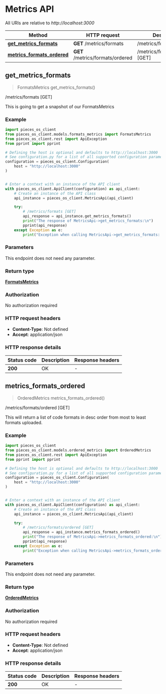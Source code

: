 # Metrics API

All URIs are relative to *http://localhost:3000*

Method | HTTP request | Description
------------- | ------------- | -------------
[**get_metrics_formats**](MetricsApi#get_metrics_formats) | **GET** /metrics/formats | /metrics/formats [GET]
[**metrics_formats_ordered**](MetricsApi#metrics_formats_ordered) | **GET** /metrics/formats/ordered | /metrics/formats/ordered [GET]


## **get_metrics_formats**
> FormatsMetrics get_metrics_formats()

/metrics/formats [GET]

This is going to get a snapshot of our FormatsMetrics

### Example


```python
import pieces_os_client
from pieces_os_client.models.formats_metrics import FormatsMetrics
from pieces_os_client.rest import ApiException
from pprint import pprint

# Defining the host is optional and defaults to http://localhost:3000
# See configuration.py for a list of all supported configuration parameters.
configuration = pieces_os_client.Configuration(
    host = "http://localhost:3000"
)


# Enter a context with an instance of the API client
with pieces_os_client.ApiClient(configuration) as api_client:
    # Create an instance of the API class
    api_instance = pieces_os_client.MetricsApi(api_client)

    try:
        # /metrics/formats [GET]
        api_response = api_instance.get_metrics_formats()
        print("The response of MetricsApi->get_metrics_formats:\n")
        pprint(api_response)
    except Exception as e:
        print("Exception when calling MetricsApi->get_metrics_formats: %s\n" % e)
```



### Parameters

This endpoint does not need any parameter.

### Return type

[**FormatsMetrics**](../models/FormatsMetrics)

### Authorization

No authorization required

### HTTP request headers

 - **Content-Type**: Not defined
 - **Accept**: application/json

### HTTP response details

| Status code | Description | Response headers |
|-------------|-------------|------------------|
**200** | OK |  -  |



## **metrics_formats_ordered**
> OrderedMetrics metrics_formats_ordered()

/metrics/formats/ordered [GET]

This will return a list of code formats in desc order from most to least formats uploaded.

### Example


```python
import pieces_os_client
from pieces_os_client.models.ordered_metrics import OrderedMetrics
from pieces_os_client.rest import ApiException
from pprint import pprint

# Defining the host is optional and defaults to http://localhost:3000
# See configuration.py for a list of all supported configuration parameters.
configuration = pieces_os_client.Configuration(
    host = "http://localhost:3000"
)


# Enter a context with an instance of the API client
with pieces_os_client.ApiClient(configuration) as api_client:
    # Create an instance of the API class
    api_instance = pieces_os_client.MetricsApi(api_client)

    try:
        # /metrics/formats/ordered [GET]
        api_response = api_instance.metrics_formats_ordered()
        print("The response of MetricsApi->metrics_formats_ordered:\n")
        pprint(api_response)
    except Exception as e:
        print("Exception when calling MetricsApi->metrics_formats_ordered: %s\n" % e)
```



### Parameters

This endpoint does not need any parameter.

### Return type

[**OrderedMetrics**](../models/OrderedMetrics)

### Authorization

No authorization required

### HTTP request headers

 - **Content-Type**: Not defined
 - **Accept**: application/json

### HTTP response details

| Status code | Description | Response headers |
|-------------|-------------|------------------|
**200** | OK |  -  |



